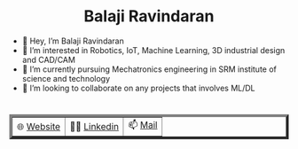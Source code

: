 <h1 align="center">Balaji Ravindaran</h1>

- 👋 Hey, I’m Balaji Ravindaran
- 👀 I’m interested in Robotics, IoT, Machine Learning, 3D industrial design and CAD/CAM
- 🌱 I’m currently pursuing Mechatronics engineering in SRM institute of science and technology
- 💞️ I’m looking to collaborate on any projects that involves ML/DL 

<h1></h1>
<table align="center" border = "5px">
 <tr>
  <td> 🌐 <a href = "https://balajiravindaran.netlify.app/">Website</a></td>
  <td> 👨‍💼 <a href = "https://www.linkedin.com/in/balaji-ravindaran/">Linkedin</a></td>
  <td> 📫 <a href = "mailto:balaji05.ravindaran@gmail.com">Mail</a></td>
 </tr>
</table>
